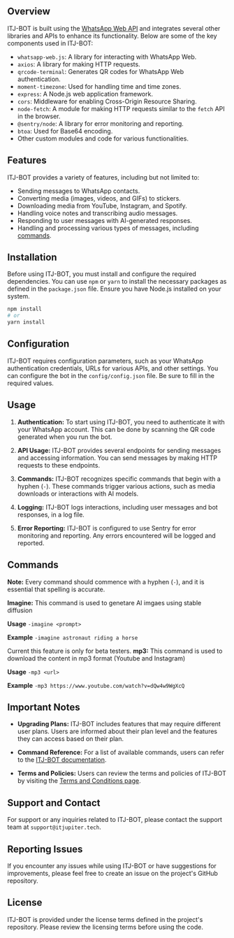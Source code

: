 ## Overview

ITJ-BOT is built using the [WhatsApp Web API](https://github.com/pedroslopez/whatsapp-web.js) and integrates several other libraries and APIs to enhance its functionality. Below are some of the key components used in ITJ-BOT:

- `whatsapp-web.js`: A library for interacting with WhatsApp Web.
- `axios`: A library for making HTTP requests.
- `qrcode-terminal`: Generates QR codes for WhatsApp Web authentication.
- `moment-timezone`: Used for handling time and time zones.
- `express`: A Node.js web application framework.
- `cors`: Middleware for enabling Cross-Origin Resource Sharing.
- `node-fetch`: A module for making HTTP requests similar to the `fetch` API in the browser.
- `@sentry/node`: A library for error monitoring and reporting.
- `btoa`: Used for Base64 encoding.
- Other custom modules and code for various functionalities.

## Features

ITJ-BOT provides a variety of features, including but not limited to:

- Sending messages to WhatsApp contacts.
- Converting media (images, videos, and GIFs) to stickers.
- Downloading media from YouTube, Instagram, and Spotify.
- Handling voice notes and transcribing audio messages.
- Responding to user messages with AI-generated responses.
- Handling and processing various types of messages, including [commands](https://github.com/OmPrakashMunda/itjbot-legacy#commands).

## Installation

Before using ITJ-BOT, you must install and configure the required dependencies. You can use `npm` or `yarn` to install the necessary packages as defined in the `package.json` file. Ensure you have Node.js installed on your system.

```bash
npm install
# or
yarn install
```

## Configuration

ITJ-BOT requires configuration parameters, such as your WhatsApp authentication credentials, URLs for various APIs, and other settings. You can configure the bot in the `config/config.json` file. Be sure to fill in the required values.

## Usage

1. **Authentication:** To start using ITJ-BOT, you need to authenticate it with your WhatsApp account. This can be done by scanning the QR code generated when you run the bot.

2. **API Usage:** ITJ-BOT provides several endpoints for sending messages and accessing information. You can send messages by making HTTP requests to these endpoints.

3. **Commands:** ITJ-BOT recognizes specific commands that begin with a hyphen (`-`). These commands trigger various actions, such as media downloads or interactions with AI models.

4. **Logging:** ITJ-BOT logs interactions, including user messages and bot responses, in a log file.

5. **Error Reporting:** ITJ-BOT is configured to use Sentry for error monitoring and reporting. Any errors encountered will be logged and reported.

## Commands
**Note:** Every command should commence with a hyphen (` - `), and it is essential that spelling is accurate.

**Imagine:** This command is used to genetare AI imgaes using stable diffusion

**Usage**
`-imagine <prompt>`

**Example**
`-imagine astronaut riding a horse`

Current this feature is only for beta testers.
**mp3:** This command is used to download the content in mp3 format (Youtube and Instagram)

**Usage**
`-mp3 <url>`

**Example**
`-mp3 https://www.youtube.com/watch?v=dQw4w9WgXcQ`


## Important Notes

- **Upgrading Plans:** ITJ-BOT includes features that may require different user plans. Users are informed about their plan level and the features they can access based on their plan.

- **Command Reference:** For a list of available commands, users can refer to the [ITJ-BOT documentation](https://itjbot.itjupiter.tech/docs/#commands).

- **Terms and Policies:** Users can review the terms and policies of ITJ-BOT by visiting the [Terms and Conditions page](https://itjbot.itjupiter.tech/terms/).

## Support and Contact

For support or any inquiries related to ITJ-BOT, please contact the support team at `support@itjupiter.tech`.

## Reporting Issues

If you encounter any issues while using ITJ-BOT or have suggestions for improvements, please feel free to create an issue on the project's GitHub repository.

## License

ITJ-BOT is provided under the license terms defined in the project's repository. Please review the licensing terms before using the code.
